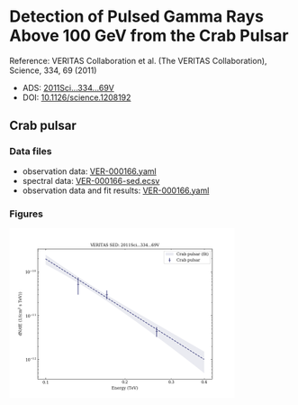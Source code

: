 # Detection of Pulsed Gamma Rays Above 100 GeV from the Crab Pulsar

Reference:
VERITAS Collaboration et al. (The VERITAS Collaboration), Science, 334, 69 (2011)

- ADS: [2011Sci...334...69V](http://adsabs.harvard.edu/abs/2011Sci...334...69V)
- DOI: [10.1126/science.1208192](https://doi.org/10.1126/science.1208192)

## Crab pulsar
### Data files

- observation data: [VER-000166.yaml](VER-000166.yaml)  
- spectral data: [VER-000166-sed.ecsv](VER-000166-sed.ecsv)  
- observation data and fit results: [VER-000166.yaml](VER-000166.yaml)  


### Figures

<img src="figures/2011Sci...334...69V-VER-166-1-sed.png" alt="drawing" width="400"/>


